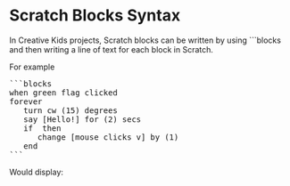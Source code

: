 # Scratch Blocks Syntax

In Creative Kids projects, Scratch blocks can be written by using ```blocks and then writing a line of text for each block in Scratch.

For example

<pre>
```blocks
when green flag clicked
forever
   turn cw (15) degrees
   say [Hello!] for (2) secs
   if <mouse down?> then
      change [mouse clicks v] by (1)
   end
```
</pre>

Would display:

